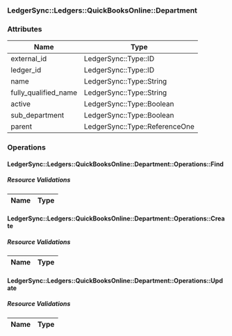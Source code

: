 ### LedgerSync::Ledgers::QuickBooksOnline::Department

### Attributes

| Name | Type |
| ---- | ---- |
| external_id | LedgerSync::Type::ID |
| ledger_id | LedgerSync::Type::ID |
| name | LedgerSync::Type::String |
| fully_qualified_name | LedgerSync::Type::String |
| active | LedgerSync::Type::Boolean |
| sub_department | LedgerSync::Type::Boolean |
| parent | LedgerSync::Type::ReferenceOne |


### Operations

#### LedgerSync::Ledgers::QuickBooksOnline::Department::Operations::Find

##### Resource Validations

| Name | Type |
| ---- | ---- |
#### LedgerSync::Ledgers::QuickBooksOnline::Department::Operations::Create

##### Resource Validations

| Name | Type |
| ---- | ---- |
#### LedgerSync::Ledgers::QuickBooksOnline::Department::Operations::Update

##### Resource Validations

| Name | Type |
| ---- | ---- |
